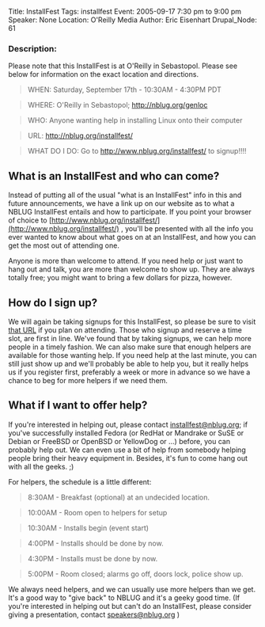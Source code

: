 Title: InstallFest
Tags: installfest
Event: 2005-09-17 7:30 pm to 9:00 pm
Speaker: None
Location: O'Reilly Media
Author: Eric Eisenhart
Drupal_Node: 61

### Description:

Please note that this InstallFest is at O'Reilly in Sebastopol. Please see below for information on the exact location and directions.
>WHEN:  Saturday, September 17th - 10:30AM - 4:30PM PDT

>WHERE: O'Reilly in Sebastopol; http://nblug.org/genloc

>WHO:   Anyone wanting help in installing Linux onto their computer

>URL:   http://nblug.org/installfest/

>WHAT DO I DO: Go to http://www.nblug.org/installfest/ to signup!!!!

## What is an InstallFest and who can come?

Instead of putting all of the usual "what is an InstallFest" info in this and future announcements, we have a link up on our website as to what a NBLUG InstallFest entails and how to participate. If you point your browser of choice to [http://www.nblug.org/installfest/](http://www.nblug.org/installfest/) , you'll be presented with all the info you ever wanted to know about what goes on at an InstallFest, and how you can get the most out of attending one.

Anyone is more than welcome to attend. If you need help or just want to hang out and talk, you are more than welcome to show up. They are always totally free; you might want to bring a few dollars for pizza, however.

## How do I sign up?

We will again be taking signups for this InstallFest, so please be sure to visit [that URL](http://nblug.org/installfest/) if you plan on attending. Those who signup and reserve a time slot, are first in line. We've found that by taking signups, we can help more people in a timely fashion. We can also make sure that enough helpers are available for those wanting help. If you need help at the last minute, you can still just show up and we'll probably be able to help you, but it really helps us if you register first, preferably a week or more in advance so we have a chance to beg for more helpers if we need them.

## What if I want to offer help?

If you're interested in helping out, please contact installfest@nblug.org; if you've successfully
installed Fedora (or RedHat or Mandrake or SuSE or Debian or FreeBSD or OpenBSD or YellowDog or ...) before, you can probably help out. We can even use a bit of help from somebody helping people bring their heavy equipment in. Besides, it's fun to come hang out with all the geeks. ;)

For helpers, the schedule is a little different:

>8:30AM  - Breakfast (optional) at an undecided location.

>10:00AM - Room open to helpers for setup

>10:30AM - Installs begin (event start)

>4:00PM  - Installs should be done by now.

>4:30PM  - Installs must be done by now.

>5:00PM  - Room closed; alarms go off, doors lock, police show up.

We always need helpers, and we can usually use more helpers than we get. It's a good way to "give back" to NBLUG and it's a geeky good time. (If you're interested in helping out but can't do an InstallFest, please consider giving a presentation, contact speakers@nblug.org )
